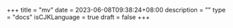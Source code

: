 +++
title = "mv"
date = 2023-06-08T09:38:24+08:00
description = ""
type = "docs"
isCJKLanguage = true
draft = false
+++